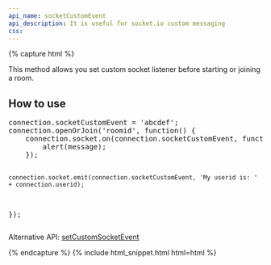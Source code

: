 ```yaml
---
api_name: socketCustomEvent
api_description: It is useful for socket.io custom messaging
css: 
---
```


{% capture html %}

<section>
    <p>This method allows you set custom socket listener before starting or joining a room.</p>
</section>

<section>
    <h2>How to use</h2>
    <pre>
connection.socketCustomEvent = 'abcdef';
connection.openOrJoin('roomid', function() {
    connection.socket.on(connection.socketCustomEvent, function(message) {
        alert(message);
    });

    connection.socket.emit(connection.socketCustomEvent, 'My userid is: ' + connection.userid);
});
</pre>
    <p>Alternative API: <a href="/docs/setCustomSocketEvent/">setCustomSocketEvent</a></p>
</section>

{% endcapture %}
{% include html_snippet.html html=html %}

